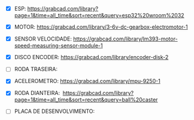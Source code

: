 - [x] ESP:
https://grabcad.com/library?page=1&time=all_time&sort=recent&query=esp32%20wroom%2032

- [x] MOTOR:
https://grabcad.com/library/3-6v-dc-gearbox-electromotor-1

- [x] SENSOR VELOCIDADE: 
https://grabcad.com/library/lm393-motor-speed-measuring-sensor-module-1

- [x] DISCO ENCODER: 
https://grabcad.com/library/encoder-disk-2

- [ ] RODA TRASEIRA: 


- [x] ACELEROMETRO: 
https://grabcad.com/library/mpu-9250-1

- [x] RODA DIANTEIRA: 
https://grabcad.com/library?page=1&time=all_time&sort=recent&query=ball%20caster

- [ ] PLACA DE DESENVOLVIMENTO:
